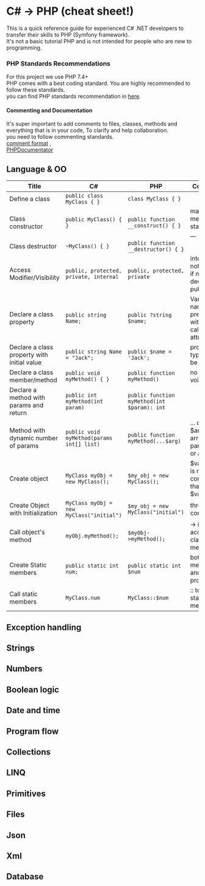 # C# -> PHP (cheat sheet!)
This is a quick reference guide for experienced C# .NET developers to transfer their skills to PHP (Symfony framework).  
It's not a basic tutorial PHP and is not intended for people who are new to programming.

### PHP Standards Recommendations
For this project we use PHP 7.4+  
PHP comes with a best coding standard. You are highly recommended to follow these standards.  
you can find PHP standards recommendation in [here](https://www.php-fig.org/psr/).  

#### Commenting and Documentation
It's super important to add comments to files, classes, methods and everything that is in your code, To clarify and help collaboration.  
you need to follow commenting standards.  
[comment format](https://gist.github.com/ryansechrest/8138375#6-comments) ,  
[PHPDocumentator](https://docs.phpdoc.org/latest/)  

## Language & OO
Title | C# | PHP | Comments
--- | --- | --- | --
Define a class | `public class MyClass { }` | `class MyClass { }`
Class constructor | `public MyClass() { }` | `public function __construct() { }` | magic methods starts with __
Class destructor | `~MyClass() { }` | `public function __destructor() { }`
Access Modifier/Visibility | `public, protected, private, internal` | `public, protected, private` | internal is not defined. if not declared => public
Declare a class property | `public string Name; ` | `public ?string $name;` | Variables names are prefixed with $. also called attributes
Declare a class property with initial value | `public string Name = "Jack"; ` | `public $name = 'Jack';` | property types can be inferred
Declare a class member/method | `public void myMethod() { }` | `public function myMethod()` | no return is void
Declare a method with params and return | `public int myMethod(int param)` | `public function myMethod(int $param): int`
Method with dynamic number of params | `public void myMethod(params int[] list)` | `public function myMethod(...$arg)` | ... declares $arg as array. parameter or argument
Create object | `MyClass myObj = new MyClass();` | `$my_obj = new MyClass();` | $var_name is more conventional than $varName
Create Object with Initialization | `MyClass myObj = new MyClass("initial")` | `$my_obj = new MyClass("initial")` | through constructors
Call object's method | `myObj.myMethod();` | `$myObj->myMethod();` | -> is used to access class members
Create Static members | `public static int num;` | `public static int $num` | both methods and properties
Call static members | `MyClass.num` | `MyClass::$num` | :: to access static members

## Exception handling

## Strings

## Numbers

## Boolean logic

## Date and time

## Program flow

## Collections

## LINQ

## Primitives

## Files

## Json

## Xml

## Database
